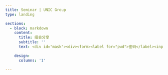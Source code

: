 ```yaml
---
title: Seminar | UNIC Group
type: landing

sections:
  - block: markdown
    content:
      title: 组会分享
      subtitle: ''
      text: <div id="mask"><div><form><label for="pwd">密码</label><input type="password" id="pwd" name="password" class="filter-search form-control form-control-sm"><input type="button" value="确认" onclick="submitPwd();" style="border-width: 0; border-radius: 3em; "></form></div></div><div id="content"></div><script type="text/javascript" src="./sha256.js"></script><script type="text/javascript" src="./read.js"></script><script type="text/javascript"> function togglePasswordVisibility() { var passwordInput = document.getElementById("password"); var showPasswordInput = document.getElementById("showPassword"); if (showPasswordInput.checked) { passwordInput.type = "text"; } else { passwordInput.type = "password"; } } async function submitPwd() { if (SHA256(document.getElementById('pwd').value.toUpperCase()) == "ef271b641bd639249d33fad6401aa5f4ddad6c99bf0ae4ac8f40facae58dc9c0") { console.log("Welcome!"); document.getElementById('mask').remove(); var content = await read(); document.getElementById('content').innerHTML = content; var eContainerPublications = document.getElementById('container-publications'); var eItemTableContent = document.getElementById('item-table-content'); var eChildrenNum = eItemTableContent.rows.length; eContainerPublications.style.height = ((eChildrenNum - 1) * 42.59 + 38.19 + 100) + 'px'; console.log(eChildrenNum); } }</script>

    design:
      columns: '1'

---
```

